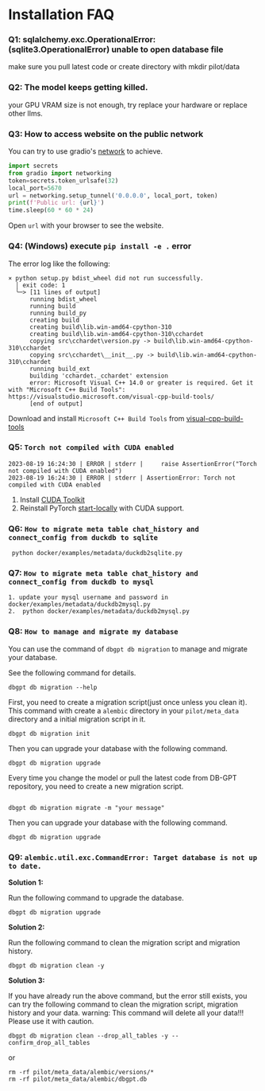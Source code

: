 # Installation FAQ

### Q1: sqlalchemy.exc.OperationalError: (sqlite3.OperationalError) unable to open database file 

make sure you pull latest code or create directory with mkdir pilot/data

### Q2: The model keeps getting killed.

your GPU VRAM size is not enough, try replace your hardware or replace other llms.

### Q3: How to access website on the public network

You can try to use gradio's [network](https://github.com/gradio-app/gradio/blob/main/gradio/networking.py) to achieve.
```python
import secrets
from gradio import networking
token=secrets.token_urlsafe(32)
local_port=5670
url = networking.setup_tunnel('0.0.0.0', local_port, token)
print(f'Public url: {url}')
time.sleep(60 * 60 * 24)
```

Open `url` with your browser to see the website.

### Q4: (Windows) execute `pip install -e .` error

The error log like the following:
``` 
× python setup.py bdist_wheel did not run successfully.
  │ exit code: 1
  ╰─> [11 lines of output]
      running bdist_wheel
      running build
      running build_py
      creating build
      creating build\lib.win-amd64-cpython-310
      creating build\lib.win-amd64-cpython-310\cchardet
      copying src\cchardet\version.py -> build\lib.win-amd64-cpython-310\cchardet
      copying src\cchardet\__init__.py -> build\lib.win-amd64-cpython-310\cchardet
      running build_ext
      building 'cchardet._cchardet' extension
      error: Microsoft Visual C++ 14.0 or greater is required. Get it with "Microsoft C++ Build Tools": https://visualstudio.microsoft.com/visual-cpp-build-tools/
      [end of output]
```

Download and install `Microsoft C++ Build Tools` from [visual-cpp-build-tools](https://visualstudio.microsoft.com/visual-cpp-build-tools/)



### Q5: `Torch not compiled with CUDA enabled`

```
2023-08-19 16:24:30 | ERROR | stderr |     raise AssertionError("Torch not compiled with CUDA enabled")
2023-08-19 16:24:30 | ERROR | stderr | AssertionError: Torch not compiled with CUDA enabled
```

1. Install [CUDA Toolkit](https://developer.nvidia.com/cuda-toolkit-archive)
2. Reinstall PyTorch [start-locally](https://pytorch.org/get-started/locally/#start-locally) with CUDA support.


### Q6: `How to migrate meta table chat_history and connect_config from duckdb to sqlite`
```commandline
 python docker/examples/metadata/duckdb2sqlite.py
```

### Q7: `How to migrate meta table chat_history and connect_config from duckdb to mysql`
```commandline
1. update your mysql username and password in docker/examples/metadata/duckdb2mysql.py
2.  python docker/examples/metadata/duckdb2mysql.py
```

### Q8: `How to manage and migrate my database`

You can use the command of `dbgpt db migration` to manage and migrate your database.

See the following command for details.
```commandline
dbgpt db migration --help
```

First, you need to create a migration script(just once unless you clean it).
This command with create a `alembic` directory in your `pilot/meta_data` directory and a initial migration script in it.
```commandline
dbgpt db migration init
```

Then you can upgrade your database with the following command.
```commandline
dbgpt db migration upgrade
```

Every time you change the model or pull the latest code from DB-GPT repository, you need to create a new migration script.
```commandline

dbgpt db migration migrate -m "your message"
```

Then you can upgrade your database with the following command.
```commandline
dbgpt db migration upgrade
```


### Q9: `alembic.util.exc.CommandError: Target database is not up to date.`

**Solution 1:**

Run the following command to upgrade the database.
```commandline
dbgpt db migration upgrade
```

**Solution 2:**

Run the following command to clean the migration script and migration history.
```commandline
dbgpt db migration clean -y
```

**Solution 3:**

If you have already run the above command, but the error still exists, 
you can try the following command to clean the migration script, migration history and your data.
warning: This command will delete all your data!!! Please use it with caution.

```commandline
dbgpt db migration clean --drop_all_tables -y --confirm_drop_all_tables
```
or 
```commandline
rm -rf pilot/meta_data/alembic/versions/*
rm -rf pilot/meta_data/alembic/dbgpt.db
```